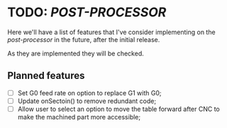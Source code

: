 
# TODO: *POST-PROCESSOR*

Here we'll have a list of features that I've consider implementing on the *post-processor* in the future, after the initial release.

As they are implemented they will be checked.

## Planned features

- [ ] Set G0 feed rate on option to replace G1 with G0;
- [ ] Update onSectoin() to remove redundant code;
- [ ] Allow user to select an option to move the table forward after CNC to make the machined part more accessible; 
